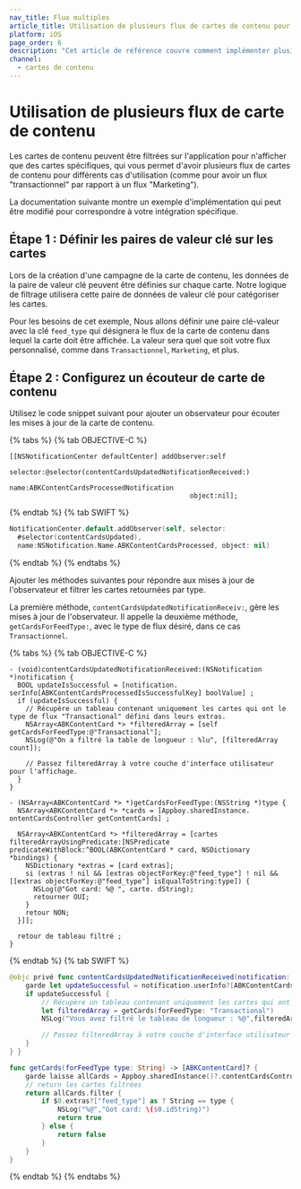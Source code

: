 ```yaml
---
nav_title: Flux multiples
article_title: Utilisation de plusieurs flux de cartes de contenu pour iOS
platform: iOS
page_order: 6
description: "Cet article de référence couvre comment implémenter plusieurs flux de cartes de contenu dans votre application iOS."
channel:
  - cartes de contenu
---
```


# Utilisation de plusieurs flux de carte de contenu

Les cartes de contenu peuvent être filtrées sur l'application pour n'afficher que des cartes spécifiques, qui vous permet d'avoir plusieurs flux de cartes de contenu pour différents cas d'utilisation (comme pour avoir un flux "transactionnel" par rapport à un flux "Marketing").

La documentation suivante montre un exemple d'implémentation qui peut être modifié pour correspondre à votre intégration spécifique.

## Étape 1 : Définir les paires de valeur clé sur les cartes

Lors de la création d'une campagne de la carte de contenu, les données de la paire de valeur clé peuvent être définies sur chaque carte. Notre logique de filtrage utilisera cette paire de données de valeur clé pour catégoriser les cartes.

Pour les besoins de cet exemple, Nous allons définir une paire clé-valeur avec la clé `feed_type` qui désignera le flux de la carte de contenu dans lequel la carte doit être affichée. La valeur sera quel que soit votre flux personnalisé, comme dans `Transactionnel`, `Marketing`, et plus.

## Étape 2 : Configurez un écouteur de carte de contenu

Utilisez le code snippet suivant pour ajouter un observateur pour écouter les mises à jour de la carte de contenu.

{% tabs %}
{% tab OBJECTIVE-C %}

```objc
[[NSNotificationCenter defaultCenter] addObserver:self
                                           selector:@selector(contentCardsUpdatedNotificationReceived:)
                                               name:ABKContentCardsProcessedNotification
                                             object:nil];
```

{% endtab %}
{% tab SWIFT %}

```swift
NotificationCenter.default.addObserver(self, selector:
  #selector(contentCardsUpdated),
  name:NSNotification.Name.ABKContentCardsProcessed, object: nil)
```

{% endtab %}
{% endtabs %}

Ajouter les méthodes suivantes pour répondre aux mises à jour de l'observateur et filtrer les cartes retournées par type.

La première méthode, `contentCardsUpdatedNotificationReceiv:`, gère les mises à jour de l'observateur. Il appelle la deuxième méthode, `getCardsForFeedType:`, avec le type de flux désiré, dans ce cas `Transactionnel`.

{% tabs %}
{% tab OBJECTIVE-C %}

```objc
- (void)contentCardsUpdatedNotificationReceived:(NSNotification *)notification {
  BOOL updateIsSuccessful = [notification. serInfo[ABKContentCardsProcessedIsSuccessfulKey] boolValue] ;
  if (updateIsSuccessful) {
    // Récupère un tableau contenant uniquement les cartes qui ont le type de flux "Transactional" défini dans leurs extras.
    NSArray<ABKContentCard *> *filteredArray = [self getCardsForFeedType:@"Transactional"];
    NSLog(@"On a filtré la table de longueur : %lu", [filteredArray count]);

    // Passez filteredArray à votre couche d'interface utilisateur pour l'affichage.
  }
}

- (NSArray<ABKContentCard *> *)getCardsForFeedType:(NSString *)type {
  NSArray<ABKContentCard *> *cards = [Appboy.sharedInstance. ontentCardsController getContentCards] ;

  NSArray<ABKContentCard *> *filteredArray = [cartes filteredArrayUsingPredicate:[NSPredicate predicateWithBlock:^BOOL(ABKContentCard * card, NSDictionary *bindings) {
    NSDictionary *extras = [card extras];
    si (extras ! nil && [extras objectForKey:@"feed_type"] ! nil && [[extras objectForKey:@"feed_type"] isEqualToString:type]) {
      NSLog(@"Got card: %@ ", carte. dString);
      retourner OUI;
    }
    retour NON;
  }]];

  retour de tableau filtré ;
}
```

{% endtab %}
{% tab SWIFT %}

```swift
@objc privé func contentCardsUpdatedNotificationReceived(notification: NSNotification) {
    garde let updateSuccessful = notification.userInfo?[ABKContentCardsProcessedIsSuccessfulKey] comme? Bool else { return }
    if updateSuccessful {
        // Récupère un tableau contenant uniquement les cartes qui ont le type de flux "Transactional" défini dans leurs extras.
        let filteredArray = getCards(forFeedType: "Transactional")
        NSLog("Vous avez filtré le tableau de longueur : %@",filteredArray?.count ?? 0)

        // Passez filteredArray à votre couche d'interface utilisateur pour l'affichage.
    }
} }

func getCards(forFeedType type: String) -> [ABKContentCard]? {
    garde laisse allCards = Appboy.sharedInstance()?.contentCardsController.contentCards comme? [ABKContentCard] else { return nil }
    // return les cartes filtrées
    return allCards.filter {
        if $0.extras?["feed_type"] as ? String == type {
            NSLog("%@","Got card: \($0.idString)")
            return true
        } else {
            return false
        }
    }
}
```

{% endtab %}
{% endtabs %}
